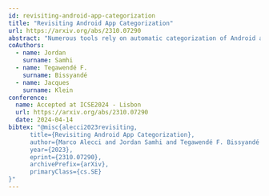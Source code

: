 ```yaml
---
id: revisiting-android-app-categorization
title: "Revisiting Android App Categorization"
url: https://arxiv.org/abs/2310.07290
abstract: "Numerous tools rely on automatic categorization of Android apps as part of their methodology. However, incorrect categorization can lead to inaccurate outcomes, such as a malware detector wrongly flagging a benign app as malicious. One such example is the SlideIT Free Keyboard app, which has over 500000 downloads on Google Play. Despite being a \"Keyboard\" app, it is often wrongly categorized alongside \"Language\" apps due to the app's description focusing heavily on language support, resulting in incorrect analysis outcomes, including mislabeling it as a potential malware when it is actually a benign app. Hence, there is a need to improve the categorization of Android apps to benefit all the tools relying on it. In this paper, we present a comprehensive evaluation of existing Android app categorization approaches using our new ground-truth dataset. Our evaluation demonstrates the notable superiority of approaches that utilize app descriptions over those solely relying on data extracted from the APK file, while also leaving space for potential improvement in the former category. Thus, we propose two innovative approaches that effectively outperform the performance of existing methods in both description-based and APK-based methodologies. Finally, by employing our novel description-based approach, we have successfully demonstrated that adopting a higher-performing categorization method can significantly benefit tools reliant on app categorization, leading to an improvement in their overall performance. This highlights the significance of developing advanced and efficient app categorization methodologies for improved results in software engineering tasks."
coAuthors:
  - name: Jordan
    surname: Samhi
  - name: Tegawendé F. 
    surname: Bissyandé
  - name: Jacques
    surname: Klein
conference:
  name: Accepted at ICSE2024 - Lisbon
  url: https://arxiv.org/abs/2310.07290
  date: 2024-04-14
bibtex: "@misc{alecci2023revisiting,
      title={Revisiting Android App Categorization}, 
      author={Marco Alecci and Jordan Samhi and Tegawendé F. Bissyandé and Jacques Klein},
      year={2023},
      eprint={2310.07290},
      archivePrefix={arXiv},
      primaryClass={cs.SE}
}"
---
```

